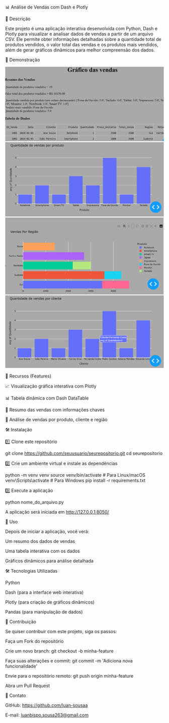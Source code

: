 📊 Análise de Vendas com Dash e Plotly

📌 Descrição

Este projeto é uma aplicação interativa desenvolvida com Python, Dash e Plotly para visualizar e analisar dados de vendas a partir de um arquivo CSV. Ele permite obter informações detalhadas sobre a quantidade total de produtos vendidos, o valor total das vendas e os produtos mais vendidos, além de gerar gráficos dinâmicos para melhor compreensão dos dados.

🎥 Demonstração

![img.png](img.png) 
![img_2.png](img_2.png)
![img_1.png](img_1.png)
![img_3.png](img_3.png)

🚀 Recursos (Features)

📈 Visualização gráfica interativa com Plotly

📊 Tabela dinâmica com Dash DataTable

📌 Resumo das vendas com informações chaves

📍 Análise de vendas por produto, cliente e região

🛠️ Instalação

1️⃣ Clone este repositório

git clone https://github.com/seuusuario/seurepositorio.git
cd seurepositorio

2️⃣ Crie um ambiente virtual e instale as dependências

python -m venv venv
source venv/bin/activate  # Para Linux/macOS
venv\Scripts\activate  # Para Windows
pip install -r requirements.txt

3️⃣ Execute a aplicação

python nome_do_arquivo.py

A aplicação será iniciada em http://127.0.0.1:8050/

📌 Uso

Depois de iniciar a aplicação, você verá:

Um resumo dos dados de vendas

Uma tabela interativa com os dados

Gráficos dinâmicos para análise detalhada

🛠️ Tecnologias Utilizadas

Python

Dash (para a interface web interativa)

Plotly (para criação de gráficos dinâmicos)

Pandas (para manipulação de dados)

🤝 Contribuição

Se quiser contribuir com este projeto, siga os passos:

Faça um Fork do repositório

Crie um novo branch: git checkout -b minha-feature

Faça suas alterações e commit: git commit -m 'Adiciona nova funcionalidade'

Envie para o repositório remoto: git push origin minha-feature

Abra um Pull Request


📩 Contato


GitHub: https://github.com/luan-sousaa

E-mail: luanbispo.sousa263@gmail.com